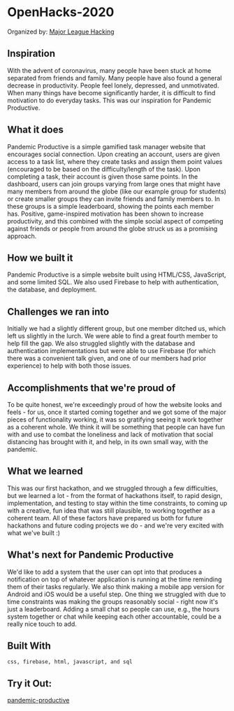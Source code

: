 # OpenHacks-2020
Organized by: [Major League Hacking](https://mlh.io/)

## Inspiration
With the advent of coronavirus, many people have been stuck at home separated from friends and family. Many people have also found a general decrease in productivity. People feel lonely, depressed, and unmotivated. When many things have become significantly harder, it is difficult to find motivation to do everyday tasks. This was our inspiration for Pandemic Productive.

## What it does
Pandemic Productive is a simple gamified task manager website that encourages social connection. Upon creating an account, users are given access to a task list, where they create tasks and assign them point values (encouraged to be based on the difficulty/length of the task). Upon completing a task, their account is given those same points. In the dashboard, users can join groups varying from large ones that might have many members from around the globe (like our example group for students) or create smaller groups they can invite friends and family members to. In these groups is a simple leaderboard, showing the points each member has. Positive, game-inspired motivation has been shown to increase productivity, and this combined with the simple social aspect of competing against friends or people from around the globe struck us as a promising approach.

## How we built it
Pandemic Productive is a simple website built using HTML/CSS, JavaScript, and some limited SQL. We also used Firebase to help with authentication, the database, and deployment.

## Challenges we ran into
Initially we had a slightly different group, but one member ditched us, which left us slightly in the lurch. We were able to find a great fourth member to help fill the gap. We also struggled slightly with the database and authentication implementations but were able to use Firebase (for which there was a convenient talk given, and one of our members had prior experience) to help with both those issues.

## Accomplishments that we're proud of
To be quite honest, we're exceedingly proud of how the website looks and feels - for us, once it started coming together and we got some of the major pieces of functionality working, it was so gratifying seeing it work together as a coherent whole. We think it will be something that people can have fun with and use to combat the loneliness and lack of motivation that social distancing has brought with it, and help, in its own small way, with the pandemic.

## What we learned
This was our first hackathon, and we struggled through a few difficulties, but we learned a lot - from the format of hackathons itself, to rapid design, implementation, and testing to stay within the time constraints, to coming up with a creative, fun idea that was still plausible, to working together as a coherent team. All of these factors have prepared us both for future hackathons and future coding projects we do - and we're very excited with what we've built :)

## What's next for Pandemic Productive
We'd like to add a system that the user can opt into that produces a notification on top of whatever application is running at the time reminding them of their tasks regularly. We also think making a mobile app version for Android and iOS would be a useful step. One thing we struggled with due to time constraints was making the groups reasonably social - right now it's just a leaderboard. Adding a small chat so people can use, e.g., the hours system together or chat while keeping each other accountable, could be a really nice touch to add.

## Built With

``` BAHS
css, firebase, html, javascript, and sql
```

## Try it Out:
[pandemic-productive](http://hamlessforce.online/)
